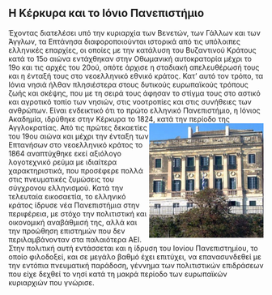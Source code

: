 ## **Η Κέρκυρα και το Ιόνιο Πανεπιστήμιο**

Έχοντας διατελέσει υπό την κυριαρχία των Βενετών, των Γάλλων και των Άγγλων, τα Επτάνησα διαφοροποιούνται ιστορικά από τις υπόλοιπες ελληνικές επαρχίες, οι οποίες με την κατάλυση του Βυζαντινού Κράτους κατά το 15ο αιώνα εντάχθηκαν στην Οθωμανική αυτοκρατορία μέχρι το 19ο και τις αρχές του 20ού, οπότε άρχισε η σταδιακή απελευθέρωσή τους και η ένταξή τους στο νεοελληνικό εθνικό κράτος. Κατ’ αυτό τον τρόπο, τα Ιόνια νησιά ήλθαν πλησιέστερα στους δυτικούς ευρωπαϊκούς τρόπους ζωής και σκέψης, που με τη σειρά τους άφησαν το στίγμα τους στο αστικό και αγροτικό τοπίο των νησιών, στις νοοτροπίες και στις συνήθειες των ανθρώπων. Είναι ενδεικτικό ότι το πρώτο ελληνικό Πανεπιστήμιο, η Ιόνιος Ακαδημία, ιδρύθηκε στην Κέρκυρα το 1824, κατά την περίοδο της Αγγλοκρατίας.<img src="https://github.com/c18papa/study-guide/blob/201801-develop/assets/images/ionio1.jpg" align="right"> Από τις πρώτες δεκαετίες του 19ου αιώνα και μέχρι την ένταξη των Επτανήσων στο νεοελληνικό κράτος το 1864 αναπτύχθηκε εκεί αξιόλογο λογοτεχνικό ρεύμα με ιδιαίτερα χαρακτηριστικά, που προσέφερε πολλά στις πνευματικές ζυμώσεις του σύγχρονου ελληνισμού. Κατά την τελευταία εικοσαετία, το ελληνικό κράτος ίδρυσε νέα Πανεπιστήμια στην περιφέρεια, με στόχο την πολιτιστική και οικονομική αναβάθμισή της, αλλά και την προώθηση επιστημών που δεν περιλαμβάνονταν στα παλαιότερα ΑΕΙ. Στην πολιτική αυτή εντάσσεται και η ίδρυση του Ιονίου Πανεπιστημίου, το οποίο φιλοδοξεί, και σε μεγάλο βαθμό έχει επιτύχει, να επανασυνδεθεί με την εντόπια πνευματική παράδοση, γέννημα των πολιτιστικών επιδράσεων που είχε δεχθεί το νησί κατά τη μακρά περίοδο των ευρωπαϊκών κυριαρχιών που γνώρισε.


